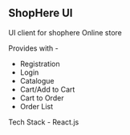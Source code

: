 <h2>ShopHere UI</h2>

<p>UI client for shophere Online store</p>
<p>Provides with -</p>
<ul>
<li>Registration</li>
<li>Login</li>
<li>Catalogue</li>
<li>Cart/Add to Cart</li>
<li>Cart to Order</li>
<li>Order List</li>
</ul>

Tech Stack - React.js